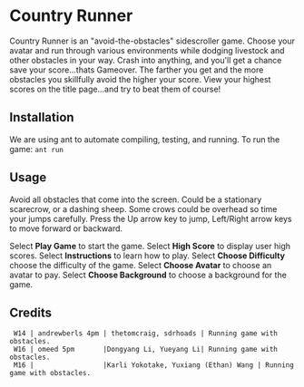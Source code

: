 # Country Runner

Country Runner is an "avoid-the-obstacles" sidescroller game. Choose your avatar and run through various environments while dodging livestock and other obstacles in your way. Crash into anything, and you'll get a chance save your score...thats Gameover. The farther you get and the more obstacles you skillfully avoid the higher your score. View your highest scores on the title page...and try to beat them of course!

## Installation

We are using ant to automate compiling, testing, and running.
To run the game: `ant run`

## Usage

Avoid all obstacles that come into the screen. Could be a stationary scarecrow, or a dashing sheep.
Some crows could be overhead so time your jumps carefully.
Press the Up arrow key to jump, Left/Right arrow keys to move forward or backward.

Select <b>Play Game</b> to start the game.
Select <b>High Score</b> to display user high scores.
Select <b>Instructions</b> to learn how to play.
Select <b>Choose Difficulty</b> choose the difficulty of the game. 
Select <b>Choose Avatar</b> to choose an avatar to pay.
Select <b>Choose Background</b> to choose a background for the game.

## Credits

```
 W14 | andrewberls 4pm | thetomcraig, sdrhoads | Running game with obstacles.
 W16 | omeed 5pm       |Dongyang Li, Yueyang Li| Running game with obstacles.
 M16 |                 |Karli Yokotake, Yuxiang (Ethan) Wang | Running game with obstacles.
```
